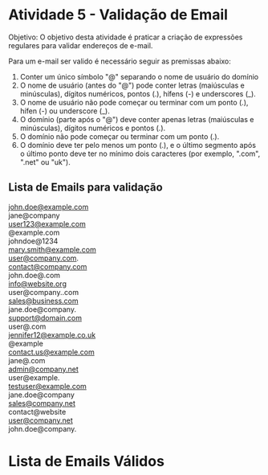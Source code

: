 # Atividade 5 - Validação de Email

Objetivo: O objetivo desta atividade é praticar a criação de expressões regulares para validar endereços de e-mail.

Para um e-mail ser valido é necessário seguir as premissas abaixo:
1. Conter um único símbolo "@" separando o nome de usuário do domínio
2. O nome de usuário (antes do "@") pode conter letras (maiúsculas e minúsculas), dígitos numéricos, pontos (.), hífens (-) e underscores (_).
3. O nome de usuário não pode começar ou terminar com um ponto (.), hífen (-) ou underscore (_).
4. O domínio (parte após o "@") deve conter apenas letras (maiúsculas e minúsculas), dígitos numéricos e pontos (.).
5. O domínio não pode começar ou terminar com um ponto (.).
6. O domínio deve ter pelo menos um ponto (.), e o último segmento após o último ponto deve ter no mínimo dois caracteres (por exemplo, ".com", ".net" ou "uk").

## Lista de Emails para validação

john.doe@example.com       
jane@company          
user123@example.com           
@example.com          
johndoe@1234           
mary.smith@example.com            
user@company.com.            
contact@company.com                   
john.doe@.com            
info@website.org            
user@company..com             
sales@business.com           
jane.doe@company.           
support@domain.com             
user@.com           
jennifer12@example.co.uk            
@example           
contact.us@example.com            
jane@.com           
admin@company.net           
user@example.            
testuser@example.com             
jane.doe@company           
sales@company.net                 
contact@website           
user@company.net        
john.doe@company.       



# Lista de Emails Válidos